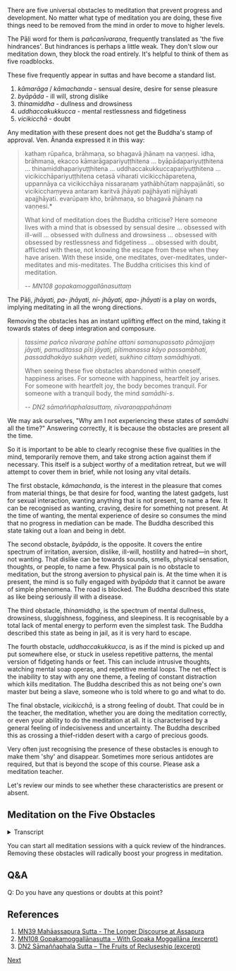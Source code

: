 There are five universal obstacles to meditation that prevent progress and development. No matter what type of meditation you are doing, these five things need to be removed from the mind in order to move to higher levels.

The Pāḷi word for them is *pañcanīvaraṇa*, frequently translated as 'the five hindrances'. But hindrances is perhaps a little weak. They don't slow our meditation down, they block the road entirely. It's helpful to think of them as five roadblocks.

These five frequently appear in suttas and have become a standard list.
1. *kāmarāga* / *kāmachanda* - sensual desire, desire for sense pleasure
2. *byāpāda* - ill will, strong dislike
3. *thinamiddha* - dullness and drowsiness
4. *uddhaccakukkucca* - mental restlessness and fidgetiness
5. *vicikicchā* - doubt

Any meditation with these present does not get the Buddha's stamp of approval. Ven. Ānanda expressed it in this way:

> kathaṃ rūpañca, brāhmaṇa, so bhagavā jhānaṃ na vaṇṇesi. idha, brāhmaṇa, ekacco kāmarāgapariyuṭṭhitena ... byāpādapariyuṭṭhitena ... thinamiddhapariyuṭṭhitena ... uddhaccakukkuccapariyuṭṭhitena ... vicikicchāpariyuṭṭhitena cetasā viharati vicikicchāparetena, uppannāya ca vicikicchāya nissaraṇaṃ yathābhūtaṃ nappajānāti, so vicikicchaṃyeva antaraṃ karitvā jhāyati pajjhāyati nijjhāyati apajjhāyati. evarūpaṃ kho, brāhmaṇa, so bhagavā jhānaṃ na vaṇṇesi.*
> 
> What kind of meditation does the Buddha criticise? Here someone lives with a mind that is obsessed by sensual desire ... obsessed with ill-will ... obsessed with dullness and drowsiness ... obsessed with obsessed by restlessness and fidgetiness ... obsessed with doubt, afflicted with these, not knowing the escape from these when they have arisen. With these inside, one meditates, over-meditates, under-meditates and mis-meditates. The Buddha criticises this kind of meditation.
> 
> -- *MN108 gopakamoggallānasuttaṃ*

The Pāḷi, *jhāyati, pa- jhāyati, ni- jhāyati, apa- jhāyati* is a play on words, implying meditating in all the wrong directions.

Removing the obstacles has an instant uplifting effect on the mind, taking it towards states of deep integration and composure.

> *tassime pañca nīvaraṇe pahīne attani samanupassato pāmojjaṃ jāyati, pamuditassa pīti jāyati, pītimanassa kāyo passambhati, passaddhakāyo sukhaṃ vedeti, sukhino cittaṃ samādhiyati.*
> 
> When seeing these five obstacles abandoned within oneself, happiness arises. For someone with happiness, heartfelt joy arises. For someone with heartfelt joy, the body becomes tranquil. For someone with a tranquil body, the mind *samādhi-s*.
> 
> -- *DN2 sāmaññaphalasuttaṃ, nīvaraṇappahānaṃ* 

We may ask ourselves, "Why am I not experiencing these states of *samādhi* all the time?" Answering correctly, it is because the obstacles are present all the time.

So it is important to be able to clearly recognise these five qualities in the mind, temporarily remove them, and take strong action against them if necessary. This itself is a subject worthy of a meditation retreat, but we will attempt to cover them in brief, while not losing any vital details.

The first obstacle, *kāmachanda*, is the interest in the pleasure that comes from material things, be that desire for food, wanting the latest gadgets, lust for sexual interaction, wanting anything that is not present, to name a few. It can be recognised as wanting, craving, desire for something not present. At the time of wanting, the mental experience of desire so consumes the mind that no progress in mediation can be made. The Buddha described this state taking out a loan and being in debt.

The second obstacle, *byāpāda*, is the opposite. It covers the entire spectrum of irritation, aversion, dislike, ill-will, hostility and hatred—in short, not wanting. That dislike can be towards sounds, smells, physical sensation, thoughts, or people, to name a few. Physical pain is no obstacle to meditation, but the strong aversion to physical pain is. At the time when it is present, the mind is so fully engaged with *byāpāda* that it cannot be aware of simple phenomena. The road is blocked. The Buddha described this state as like being seriously ill with a disease.

The third obstacle, *thinamiddha*, is the spectrum of mental dullness, drowsiness, sluggishness, fogginess, and sleepiness. It is recognisable by a total lack of mental energy to perform even the simplest task. The Buddha described this state as being in jail, as it is very hard to escape.

The fourth obstacle, *uddhaccakukkucca*, is as if the mind is picked up and put somewhere else, or stuck in useless repetitive patterns, the mental version of fidgeting hands or feet. This can include intrusive thoughts, watching mental soap operas, and repetitive mental loops. The net effect is the inability to stay with any one theme, a feeling of constant distraction which kills meditation. The Buddha described this as not being one's own master but being a slave, someone who is told where to go and what to do.

The final obstacle, *vicikicchā*, is a strong feeling of doubt. That could be in the teacher, the meditation, whether you are doing the meditation correctly, or even your ability to do the meditation at all. It is characterised by a general feeling of indecisiveness and uncertainty. The Buddha described this as crossing a thief-ridden desert with a cargo of precious goods.

Very often just recognising the presence of these obstacles is enough to make them 'shy' and disappear. Sometimes more serious antidotes are required, but that is beyond the scope of this course. Please ask a meditation teacher.

Let's review our minds to see whether these characteristics are present or absent.

## Meditation on the Five Obstacles


<details>
<summary>Transcript</summary>
 
!!! record
Is there any sensual desire in your mind right now?

What are its recognisable characteristics?

It is recognisable as: wanting, desire, craving, very often accompanied by an image in the mind of the object that you desire.

Notice what the mind is like when these characteristics are present.

Very often, just recognising the obstacle is enough to remove it.

Notice what the mind is like when there is no sensual desire.

What does it feel like when it is absent?

The mere absence of sensual desire is something to be happy about.

---
Is there any ill-will in your mind right now?

What are its recognisable characteristics?

It is recognisable as: not wanting, irritation, aversion, resistance, disliking, arguing, hatred.

Notice what the mind is like when these characteristics are present.

Very often, just recognising the obstacle is enough to remove it.

Notice what the mind is like when there is no ill-will.

What does it feel like when it is absent?

The mere absence of ill-will is something to be happy about.

---
Is there any dullness and drowsiness in your mind right now?

What are its recognisable characteristics?

It is recognisable as: The total lack of mental energy and flexibility. Dullness, lethargy, literally stiffness, inflexibility. If you put the mind somewhere it just slides off, it has no staying power. There is the completely ability to stay with a topic because of sluggishness.

Notice what the mind is like when these characteristics are present.

Very often, just recognising the obstacle is enough to remove it.

Notice what the mind is like when there is no dullness and drowsiness.

What does it feel like when it is absent?

The mere absence of dullness and drowsiness is something to be happy about.

---
Is there any restlessness and fidgeting in your mind right now?

What are its recognisable characteristics?

It is recognisable as: The mind jumping from topic to topic, or looping over some repetitive thought. There is the completely ability to stay with a topic because of over activity in the mind.

Notice what the mind is like when these characteristics are present.

Very often, just recognising the obstacle is enough to remove it.

Notice what the mind is like when there is no restlessness and fidgeting.

What does it feel like when it is absent?

The mere absence of restlessness and fidgeting is something to be happy about.

---
Is there any doubt in your mind right now?

What are its recognisable characteristics?

It is recognisable as: Any uncertainty and confusion, not knowing what's happening, or what to do next, being uncertain about the teacher, about the meditation itself, about how to practice the meditation, about the results of the meditation, or your ability to achieve those results.

Notice what the mind is like when these characteristics are present.

Very often, just recognising the obstacle is enough to remove it.

Notice what the mind is like when there is no doubt.

What does it feel like when it is absent?

The mere absence of doubt is something to be happy about.


</details>


You can start all meditation sessions with a quick review of the hindrances. Removing these obstacles will radically boost your progress in meditation.

## Q&A

Q: Do you have any questions or doubts at this point?

## References
1. <a href="7.1.%20References.html#mn39-mahaassapura-sutta-the-longer-discourse-at-assapura">MN39 Mahāassapura Sutta - The Longer Discourse at Assapura</a>
2. <a href="7.1.%20References.html#mn108-gopakamoggallanasutta-with-gopaka-moggallana-excerpt">MN108 Gopakamoggallānasutta - With Gopaka Moggallāna (excerpt)</a>
3. <a href="7.1.%20References.html#dn2-samannaphala-sutta-the-fruits-of-recluseship-excerpt">DN2 Sāmaññaphala Sutta – The Fruits of Recluseship (excerpt)</a>



<a href="3.3. Samatha Vipassanā.html">Next</a>

